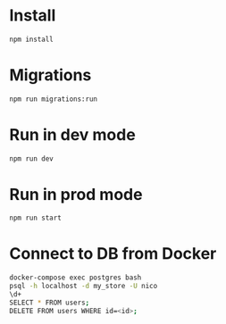 # Install

```sh
npm install
```


# Migrations

```sh
npm run migrations:run
```

# Run in dev mode

```sh
npm run dev
```

# Run in prod mode

```sh
npm run start
```

# Connect to DB from Docker

```sh
docker-compose exec postgres bash
psql -h localhost -d my_store -U nico
\d+
SELECT * FROM users;
DELETE FROM users WHERE id=<id>;
```
